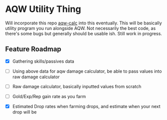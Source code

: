 # AQW Utility Thing
Will incorporate this repo [aqw-calc](https://github.com/Shell1010/aqw-calc) into this eventually. This will be basically utility program you run alongside AQW. Not necessarily the best code, as there's some bugs but generally should be usable ish. Still work in progress.

## Feature Roadmap
- [x] Gathering skills/passives data
- [ ] Using above data for aqw damage calculator, be able to pass values into raw damage calculator
- [ ] Raw damage calculator, basically inputted values from scratch
- [ ] Gold/Exp/Rep gain rate as you farm
- [x] Estimated Drop rates when farming drops, and estimate when your next drop will be

